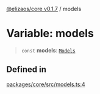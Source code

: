 [@elizaos/core v0.1.7](../index.md) / models

# Variable: models

> `const` **models**: [`Models`](../type-aliases/Models.md)

## Defined in

[packages/core/src/models.ts:4](https://github.com/bbopar/eliza/blob/main/packages/core/src/models.ts#L4)
